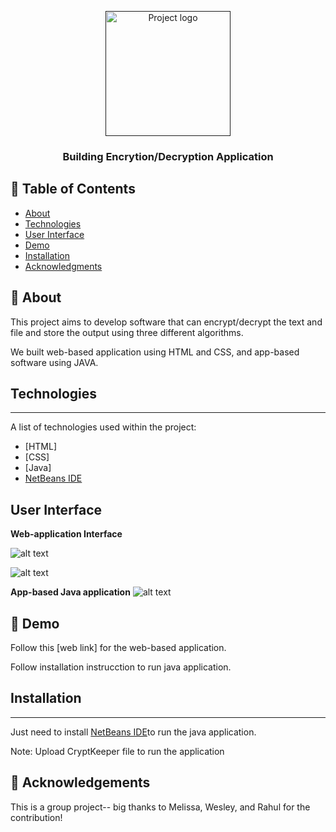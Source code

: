 
<p align="center">
  <a href="" rel="noopener">
 <img width=200px height=200px src="https://i.imgur.com/6wj0hh6.jpg" alt="Project logo"></a>
</p>

<h3 align="center">Building Encrytion/Decryption Application</h3>

<div align="center">

</div>


## 📝 Table of Contents
- [About](#about)
- [Technologies](#technologies)
- [User Interface](#user-interface)
- [Demo](#demo)
- [Installation](#installation)
- [Acknowledgments](#acknowledgement)

## 🧐 About <a name = "about"></a>
This project aims to develop software that can encrypt/decrypt the text and file and store the output using three different algorithms.

We built web-based application using HTML and CSS, and app-based software using JAVA.

## Technologies <a name = "technologies"></a>
***
A list of technologies used within the project:
* [HTML]
* [CSS]
* [Java]
* [NetBeans IDE](https://netbeans.apache.org/download/nb121/nb121.html)


## User Interface <a name = "user-interface"></a>
**Web-application Interface**

![alt text]( https://github.com/cghimire/Encryption-Decryption-Application/blob/master/crypt%20img/Encrypt%20img.png "UI encryption")

![alt text]( https://github.com/cghimire/Encryption-Decryption-Application/blob/master/crypt%20img/Decrypt%20img.png "UI encryption")

**App-based Java application** 
![alt text](https://github.com/cghimire/Encryption-Decryption-Application/blob/master/crypt%20img/crypt%20app.png "cryptkeeper java")


## 🚀 Demo <a name = "demo"></a>

Follow this [web link] for the web-based application. 

Follow installation instrucction to run java application.

## Installation <a name = "installation"></a>
***
Just need to install [NetBeans IDE](https://netbeans.apache.org/download/nb121/nb121.html)to run the java application.  

Note: Upload CryptKeeper file to run the application

## 🎉 Acknowledgements <a name = "acknowledgement"></a>

This is a group project-- big thanks to Melissa, Wesley, and Rahul for the contribution! 




